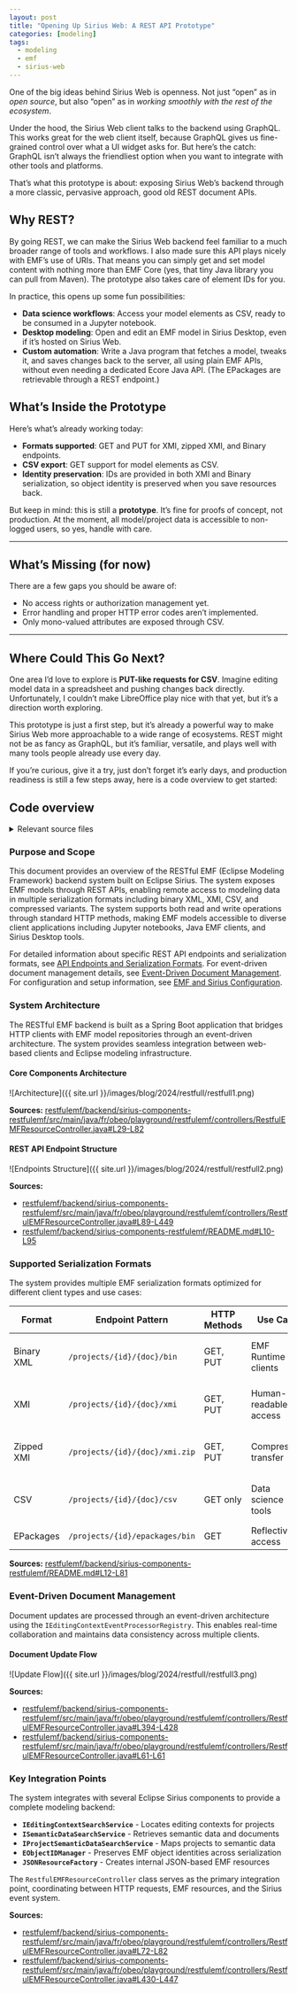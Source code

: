 ```yaml
---
layout: post
title: "Opening Up Sirius Web: A REST API Prototype"
categories: [modeling]
tags:
  - modeling
  - emf  
  - sirius-web
---
```


One of the big ideas behind Sirius Web is openness. Not just “open” as in *open source*, but also “open” as in *working smoothly with the rest of the ecosystem*.

Under the hood, the Sirius Web client talks to the backend using GraphQL. This works great for the web client itself, because GraphQL gives us fine-grained control over what a UI widget asks for. But here’s the catch: GraphQL isn’t always the friendliest option when you want to integrate with other tools and platforms.

That’s what this prototype is about: exposing Sirius Web’s backend through a more classic, pervasive approach, good old REST document APIs.


## Why REST?

By going REST, we can make the Sirius Web backend feel familiar to a much broader range of tools and workflows. I also made sure this API plays nicely with EMF’s use of URIs. That means you can simply get and set model content with nothing more than EMF Core (yes, that tiny Java library you can pull from Maven). The prototype also takes care of element IDs for you.

In practice, this opens up some fun possibilities:

* **Data science workflows**: Access your model elements as CSV, ready to be consumed in a Jupyter notebook.
* **Desktop modeling**: Open and edit an EMF model in Sirius Desktop, even if it’s hosted on Sirius Web.
* **Custom automation**: Write a Java program that fetches a model, tweaks it, and saves changes back to the server, all using plain EMF APIs, without even needing a dedicated Ecore Java API. (The EPackages are retrievable through a REST endpoint.)

## What’s Inside the Prototype

Here’s what’s already working today:

* **Formats supported**: GET and PUT for XMI, zipped XMI, and Binary endpoints.
* **CSV export**: GET support for model elements as CSV.
* **Identity preservation**: IDs are provided in both XMI and Binary serialization, so object identity is preserved when you save resources back.

But keep in mind: this is still a **prototype**. It’s fine for proofs of concept, not production. At the moment, all model/project data is accessible to non-logged users, so yes, handle with care.

---

## What’s Missing (for now)

There are a few gaps you should be aware of:

* No access rights or authorization management yet.
* Error handling and proper HTTP error codes aren’t implemented.
* Only mono-valued attributes are exposed through CSV.

---

## Where Could This Go Next?

One area I’d love to explore is **PUT-like requests for CSV**. Imagine editing model data in a spreadsheet and pushing changes back directly. Unfortunately, I couldn’t make LibreOffice play nice with that yet, but it’s a direction worth exploring.

This prototype is just a first step, but it’s already a powerful way to make Sirius Web more approachable to a wide range of ecosystems. REST might not be as fancy as GraphQL, but it’s familiar, versatile, and plays well with many tools people already use every day.

If you’re curious, give it a try, just don’t forget it’s early days, and production readiness is still a few steps away, here is a code overview to get started:

## Code overview

<details>
<summary>Relevant source files</summary>
<ul>
<li>[restfulemf/backend/sirius-components-restfulemf/README.md](https://github.com/cbrun/sirius-web-playground/blob/1c2f7809/restfulemf/backend/sirius-components-restfulemf/README.md)</li>
<li>[restfulemf/backend/sirius-components-restfulemf/src/main/java/fr/obeo/playground/restfulemf/controllers/RestfulEMFResourceController.java](https://github.com/cbrun/sirius-web-playground/blob/1c2f7809/restfulemf/backend/sirius-components-restfulemf/src/main/java/fr/obeo/playground/restfulemf/controllers/RestfulEMFResourceController.java)</li>
</ul>
</details>

### Purpose and Scope

This document provides an overview of the RESTful EMF (Eclipse Modeling Framework) backend system built on Eclipse Sirius. The system exposes EMF models through REST APIs, enabling remote access to modeling data in multiple serialization formats including binary XML, XMI, CSV, and compressed variants. The system supports both read and write operations through standard HTTP methods, making EMF models accessible to diverse client applications including Jupyter notebooks, Java EMF clients, and Sirius Desktop tools.

For detailed information about specific REST API endpoints and serialization formats, see [API Endpoints and Serialization Formats](/cbrun/sirius-web-playground/2.1-api-endpoints-and-serialization-formats). For event-driven document management details, see [Event-Driven Document Management](/cbrun/sirius-web-playground/3-event-driven-document-management). For configuration and setup information, see [EMF and Sirius Configuration](/cbrun/sirius-web-playground/5-emf-and-sirius-configuration).

### System Architecture

The RESTful EMF backend is built as a Spring Boot application that bridges HTTP clients with EMF model repositories through an event-driven architecture. The system provides seamless integration between web-based clients and Eclipse modeling infrastructure.

#### Core Components Architecture

![Architecture]({{ site.url }}/images/blog/2024/restfull/restfull1.png)

**Sources:** [restfulemf/backend/sirius-components-restfulemf/src/main/java/fr/obeo/playground/restfulemf/controllers/RestfulEMFResourceController.java#L29-L82](https://github.com/cbrun/sirius-web-playground/blob/1c2f7809/restfulemf/backend/sirius-components-restfulemf/src/main/java/fr/obeo/playground/restfulemf/controllers/RestfulEMFResourceController.java#L29-L82)

#### REST API Endpoint Structure

![Endpoints Structure]({{ site.url }}/images/blog/2024/restfull/restfull2.png)

**Sources:** 
- [restfulemf/backend/sirius-components-restfulemf/src/main/java/fr/obeo/playground/restfulemf/controllers/RestfulEMFResourceController.java#L89-L449](https://github.com/cbrun/sirius-web-playground/blob/1c2f7809/restfulemf/backend/sirius-components-restfulemf/src/main/java/fr/obeo/playground/restfulemf/controllers/RestfulEMFResourceController.java#L89-L449)
- [restfulemf/backend/sirius-components-restfulemf/README.md#L10-L95](https://github.com/cbrun/sirius-web-playground/blob/1c2f7809/restfulemf/backend/sirius-components-restfulemf/README.md#L10-L95)

### Supported Serialization Formats

The system provides multiple EMF serialization formats optimized for different client types and use cases:

| Format       | Endpoint Pattern                                      | HTTP Methods | Use Case              | Key Features                      |
|--------------|--------------------------------------------------------|--------------|-----------------------|-----------------------------------|
| Binary XML   | `/projects/{id}/{doc}/bin`                             | GET, PUT     | EMF Runtime clients   | Fast, compact, preserves IDs      |
| XMI          | `/projects/{id}/{doc}/xmi`                             | GET, PUT     | Human-readable access | Standard format, preserves IDs    |
| Zipped XMI   | `/projects/{id}/{doc}/xmi.zip`                         | GET, PUT     | Compressed transfer   | Reduced bandwidth, preserves IDs  |
| CSV          | `/projects/{id}/{doc}/csv`                             | GET only     | Data science tools    | Jupyter-compatible, flattened view|
| EPackages    | `/projects/{id}/epackages/bin`                         | GET          | Reflective access     | Metamodel information             |

**Sources:** [restfulemf/backend/sirius-components-restfulemf/README.md#L12-L81](https://github.com/cbrun/sirius-web-playground/blob/1c2f7809/restfulemf/backend/sirius-components-restfulemf/README.md#L12-L81)

### Event-Driven Document Management

Document updates are processed through an event-driven architecture using the `IEditingContextEventProcessorRegistry`. This enables real-time collaboration and maintains data consistency across multiple clients.

#### Document Update Flow

![Update Flow]({{ site.url }}/images/blog/2024/restfull/restfull3.png)

**Sources:** 
- [restfulemf/backend/sirius-components-restfulemf/src/main/java/fr/obeo/playground/restfulemf/controllers/RestfulEMFResourceController.java#L394-L428](https://github.com/cbrun/sirius-web-playground/blob/1c2f7809/restfulemf/backend/sirius-components-restfulemf/src/main/java/fr/obeo/playground/restfulemf/controllers/RestfulEMFResourceController.java#L394-L428)
- [restfulemf/backend/sirius-components-restfulemf/src/main/java/fr/obeo/playground/restfulemf/controllers/RestfulEMFResourceController.java#L61-L61](https://github.com/cbrun/sirius-web-playground/blob/1c2f7809/restfulemf/backend/sirius-components-restfulemf/src/main/java/fr/obeo/playground/restfulemf/controllers/RestfulEMFResourceController.java#L61-L61)

### Key Integration Points

The system integrates with several Eclipse Sirius components to provide a complete modeling backend:

- **`IEditingContextSearchService`** - Locates editing contexts for projects
- **`ISemanticDataSearchService`** - Retrieves semantic data and documents
- **`IProjectSemanticDataSearchService`** - Maps projects to semantic data
- **`EObjectIDManager`** - Preserves EMF object identities across serialization
- **`JSONResourceFactory`** - Creates internal JSON-based EMF resources

The `RestfulEMFResourceController` class serves as the primary integration point, coordinating between HTTP requests, EMF resources, and the Sirius event system.

**Sources:** 
- [restfulemf/backend/sirius-components-restfulemf/src/main/java/fr/obeo/playground/restfulemf/controllers/RestfulEMFResourceController.java#L72-L82](https://github.com/cbrun/sirius-web-playground/blob/1c2f7809/restfulemf/backend/sirius-components-restfulemf/src/main/java/fr/obeo/playground/restfulemf/controllers/RestfulEMFResourceController.java#L72-L82)
- [restfulemf/backend/sirius-components-restfulemf/src/main/java/fr/obeo/playground/restfulemf/controllers/RestfulEMFResourceController.java#L430-L447](https://github.com/cbrun/sirius-web-playground/blob/1c2f7809/restfulemf/backend/sirius-components-restfulemf/src/main/java/fr/obeo/playground/restfulemf/controllers/RestfulEMFResourceController.java#L430-L447)
